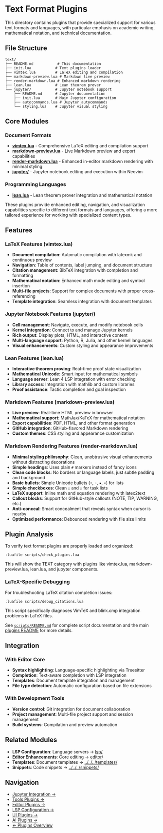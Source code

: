 # Text Format Plugins

This directory contains plugins that provide specialized support for various text formats and languages, with particular emphasis on academic writing, mathematical notation, and technical documentation.

## File Structure

```
text/
├── README.md           # This documentation
├── init.lua           # Text plugins loader
├── vimtex.lua         # LaTeX editing and compilation
├── markdown-preview.lua # Markdown live preview
├── render-markdown.lua # Enhanced markdown rendering
├── lean.lua           # Lean theorem prover
└── jupyter/           # Jupyter notebook support
    ├── README.md      # Jupyter documentation
    ├── init.lua       # Main Jupyter configuration
    ├── autocommands.lua # Jupyter autocommands
    └── styling.lua    # Jupyter visual styling
```

## Core Modules

### Document Formats
- **[vimtex.lua](vimtex.lua)** - Comprehensive LaTeX editing and compilation support
- **[markdown-preview.lua](markdown-preview.lua)** - Live Markdown preview and export capabilities
- **[render-markdown.lua](render-markdown.lua)** - Enhanced in-editor markdown rendering with minimal styling
- **[jupyter/](jupyter/README.md)** - Jupyter notebook editing and execution within Neovim

### Programming Languages
- **[lean.lua](lean.lua)** - Lean theorem prover integration and mathematical notation

These plugins provide enhanced editing, navigation, and visualization capabilities specific to different text formats and languages, offering a more tailored experience for working with specialized content types.

## Features

### LaTeX Features (vimtex.lua)
- **Document compilation**: Automatic compilation with latexmk and continuous preview
- **Navigation**: Table of contents, label jumping, and document structure
- **Citation management**: BibTeX integration with completion and formatting
- **Mathematical notation**: Enhanced math mode editing and symbol insertion
- **Multi-file projects**: Support for complex documents with proper cross-referencing
- **Template integration**: Seamless integration with document templates

### Jupyter Notebook Features (jupyter/)
- **Cell management**: Navigate, execute, and modify notebook cells
- **Kernel integration**: Connect to and manage Jupyter kernels
- **Rich output**: Display plots, HTML, and interactive content
- **Multi-language support**: Python, R, Julia, and other kernel languages
- **Visual enhancements**: Custom styling and appearance improvements

### Lean Features (lean.lua)
- **Interactive theorem proving**: Real-time proof state visualization
- **Mathematical Unicode**: Smart input for mathematical symbols
- **Language server**: Lean 4 LSP integration with error checking
- **Library access**: Integration with mathlib and custom libraries
- **Proof assistance**: Tactic completion and goal inspection

### Markdown Features (markdown-preview.lua)
- **Live preview**: Real-time HTML preview in browser
- **Mathematical support**: MathJax/KaTeX for mathematical notation
- **Export capabilities**: PDF, HTML, and other format generation
- **GitHub integration**: GitHub-flavored Markdown rendering
- **Custom themes**: CSS styling and appearance customization

### Markdown Rendering Features (render-markdown.lua)
- **Minimal styling philosophy**: Clean, unobtrusive visual enhancements without distracting decorations
- **Simple headings**: Uses plain `#` markers instead of fancy icons
- **Clean code blocks**: No borders or language labels, just subtle padding and background
- **Basic bullets**: Simple Unicode bullets (`•`, `◦`, `▪`, `▫`) for lists
- **Simple checkboxes**: Clean `☐` and `☑` for task lists
- **LaTeX support**: Inline math and equation rendering with latex2text
- **Callout blocks**: Support for GitHub-style callouts (NOTE, TIP, WARNING, etc.)
- **Anti-conceal**: Smart concealment that reveals syntax when cursor is nearby
- **Optimized performance**: Debounced rendering with file size limits

## Plugin Analysis

To verify text format plugins are properly loaded and organized:

```vim
:luafile scripts/check_plugins.lua
```

This will show the TEXT category with plugins like vimtex.lua, markdown-preview.lua, lean.lua, and jupyter components. 

### LaTeX-Specific Debugging

For troubleshooting LaTeX citation completion issues:

```vim
:luafile scripts/debug_citations.lua
```

This script specifically diagnoses VimTeX and blink.cmp integration problems in LaTeX files.

See [`scripts/README.md`](../../../scripts/README.md) for complete script documentation and the main [plugins README](../README.md#plugin-analysis-and-maintenance) for more details.

## Integration

### With Editor Core
- **Syntax highlighting**: Language-specific highlighting via Treesitter
- **Completion**: Text-aware completion with LSP integration
- **Templates**: Document template integration and management
- **File type detection**: Automatic configuration based on file extensions

### With Development Tools
- **Version control**: Git integration for document collaboration
- **Project management**: Multi-file project support and session management
- **Build systems**: Compilation and preview automation

## Related Modules

- **LSP Configuration**: Language servers → [lsp/](../lsp/)
- **Editor Enhancements**: Core editing → [editor/](../editor/)
- **Templates**: Document templates → [../../../templates/](../../../templates/)
- **Snippets**: Code snippets → [../../../snippets/](../../../snippets/)

## Navigation

- [Jupyter Integration →](jupyter/README.md)
- [Tools Plugins →](../tools/README.md)
- [Editor Plugins →](../editor/README.md)
- [LSP Configuration →](../lsp/README.md)
- [UI Plugins →](../ui/README.md)
- [AI Plugins →](../ai/README.md)
- [← Plugins Overview](../README.md)